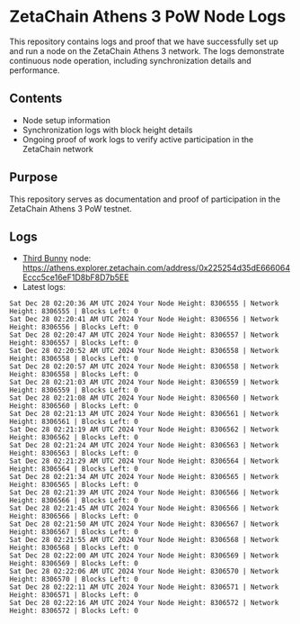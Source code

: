 # ZetaChain Athens 3 PoW Node Logs
This repository contains logs and proof that we have successfully set up and run a node on the ZetaChain Athens 3 network. The logs demonstrate continuous node operation, including synchronization details and performance.

## Contents
- Node setup information
- Synchronization logs with block height details
- Ongoing proof of work logs to verify active participation in the ZetaChain network

## Purpose
This repository serves as documentation and proof of participation in the ZetaChain Athens 3 PoW testnet.

## Logs

- [Third Bunny](https://thirdbunny.xyz/) node: https://athens.explorer.zetachain.com/address/0x225254d35dE666064Eccc5ce16eF1D8bF8D7b5EE
- Latest logs:
```
Sat Dec 28 02:20:36 AM UTC 2024 Your Node Height: 8306555 | Network Height: 8306555 | Blocks Left: 0
Sat Dec 28 02:20:41 AM UTC 2024 Your Node Height: 8306556 | Network Height: 8306556 | Blocks Left: 0
Sat Dec 28 02:20:47 AM UTC 2024 Your Node Height: 8306557 | Network Height: 8306557 | Blocks Left: 0
Sat Dec 28 02:20:52 AM UTC 2024 Your Node Height: 8306558 | Network Height: 8306558 | Blocks Left: 0
Sat Dec 28 02:20:57 AM UTC 2024 Your Node Height: 8306558 | Network Height: 8306558 | Blocks Left: 0
Sat Dec 28 02:21:03 AM UTC 2024 Your Node Height: 8306559 | Network Height: 8306559 | Blocks Left: 0
Sat Dec 28 02:21:08 AM UTC 2024 Your Node Height: 8306560 | Network Height: 8306560 | Blocks Left: 0
Sat Dec 28 02:21:13 AM UTC 2024 Your Node Height: 8306561 | Network Height: 8306561 | Blocks Left: 0
Sat Dec 28 02:21:19 AM UTC 2024 Your Node Height: 8306562 | Network Height: 8306562 | Blocks Left: 0
Sat Dec 28 02:21:24 AM UTC 2024 Your Node Height: 8306563 | Network Height: 8306563 | Blocks Left: 0
Sat Dec 28 02:21:29 AM UTC 2024 Your Node Height: 8306564 | Network Height: 8306564 | Blocks Left: 0
Sat Dec 28 02:21:34 AM UTC 2024 Your Node Height: 8306565 | Network Height: 8306565 | Blocks Left: 0
Sat Dec 28 02:21:39 AM UTC 2024 Your Node Height: 8306566 | Network Height: 8306566 | Blocks Left: 0
Sat Dec 28 02:21:45 AM UTC 2024 Your Node Height: 8306566 | Network Height: 8306566 | Blocks Left: 0
Sat Dec 28 02:21:50 AM UTC 2024 Your Node Height: 8306567 | Network Height: 8306567 | Blocks Left: 0
Sat Dec 28 02:21:55 AM UTC 2024 Your Node Height: 8306568 | Network Height: 8306568 | Blocks Left: 0
Sat Dec 28 02:22:00 AM UTC 2024 Your Node Height: 8306569 | Network Height: 8306569 | Blocks Left: 0
Sat Dec 28 02:22:06 AM UTC 2024 Your Node Height: 8306570 | Network Height: 8306570 | Blocks Left: 0
Sat Dec 28 02:22:11 AM UTC 2024 Your Node Height: 8306571 | Network Height: 8306571 | Blocks Left: 0
Sat Dec 28 02:22:16 AM UTC 2024 Your Node Height: 8306572 | Network Height: 8306572 | Blocks Left: 0
```
